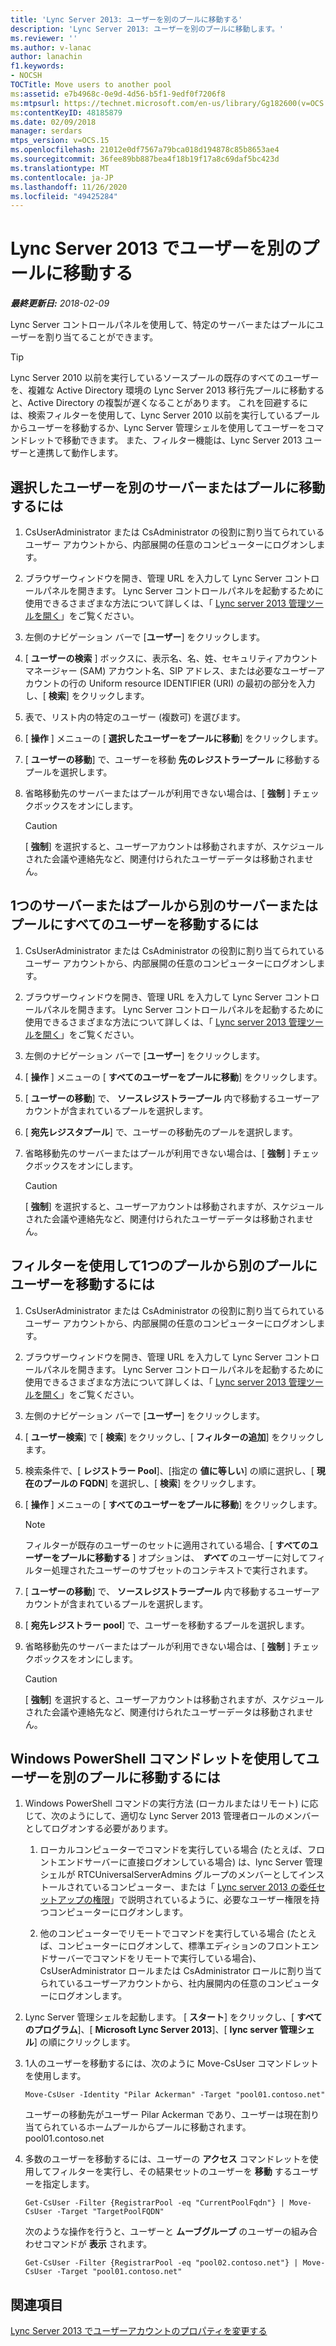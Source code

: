 ```yaml
---
title: 'Lync Server 2013: ユーザーを別のプールに移動する'
description: 'Lync Server 2013: ユーザーを別のプールに移動します。'
ms.reviewer: ''
ms.author: v-lanac
author: lanachin
f1.keywords:
- NOCSH
TOCTitle: Move users to another pool
ms:assetid: e7b4968c-0e9d-4d56-b5f1-9edf0f7206f8
ms:mtpsurl: https://technet.microsoft.com/en-us/library/Gg182600(v=OCS.15)
ms:contentKeyID: 48185879
ms.date: 02/09/2018
manager: serdars
mtps_version: v=OCS.15
ms.openlocfilehash: 21012e0df7567a79bca018d194878c85b8653ae4
ms.sourcegitcommit: 36fee89bb887bea4f18b19f17a8c69daf5bc423d
ms.translationtype: MT
ms.contentlocale: ja-JP
ms.lasthandoff: 11/26/2020
ms.locfileid: "49425284"
---
```

# <a name="move-users-to-another-pool-in-lync-server-2013"></a>Lync Server 2013 でユーザーを別のプールに移動する

<div data-xmlns="http://www.w3.org/1999/xhtml">

<div class="topic" data-xmlns="http://www.w3.org/1999/xhtml" data-msxsl="urn:schemas-microsoft-com:xslt" data-cs="https://msdn.microsoft.com/">

<div data-asp="https://msdn2.microsoft.com/asp">



</div>

<div id="mainSection">

<div id="mainBody">

<span> </span>

_**最終更新日:** 2018-02-09_

Lync Server コントロールパネルを使用して、特定のサーバーまたはプールにユーザーを割り当てることができます。

<div>


> [!TIP]  
> Lync Server 2010 以前を実行しているソースプールの既存のすべてのユーザーを、複雑な Active Directory 環境の Lync Server 2013 移行先プールに移動すると、Active Directory の複製が遅くなることがあります。 これを回避するには、検索フィルターを使用して、Lync Server 2010 以前を実行しているプールからユーザーを移動するか、Lync Server 管理シェルを使用してユーザーをコマンドレットで移動できます。 また、フィルター機能は、Lync Server 2013 ユーザーと連携して動作します。



</div>

<div>

## <a name="to-move-selected-users-to-a-different-server-or-pool"></a>選択したユーザーを別のサーバーまたはプールに移動するには

1.  CsUserAdministrator または CsAdministrator の役割に割り当てられているユーザー アカウントから、内部展開の任意のコンピューターにログオンします。

2.  ブラウザーウィンドウを開き、管理 URL を入力して Lync Server コントロールパネルを開きます。 Lync Server コントロールパネルを起動するために使用できるさまざまな方法について詳しくは、「 [Lync server 2013 管理ツールを開く](lync-server-2013-open-lync-server-administrative-tools.md)」をご覧ください。

3.  左側のナビゲーション バーで [**ユーザー**] をクリックします。

4.  [ **ユーザーの検索** ] ボックスに、表示名、名、姓、セキュリティアカウントマネージャー (SAM) アカウント名、SIP アドレス、または必要なユーザーアカウントの行の Uniform resource IDENTIFIER (URI) の最初の部分を入力し、[ **検索**] をクリックします。

5.  表で、リスト内の特定のユーザー (複数可) を選びます。

6.  [ **操作** ] メニューの [ **選択したユーザーをプールに移動**] をクリックします。

7.  [ **ユーザーの移動**] で、ユーザーを移動 **先のレジストラープール** に移動するプールを選択します。

8.  省略移動先のサーバーまたはプールが利用できない場合は、[ **強制** ] チェックボックスをオンにします。
    
    <div>
    

    > [!Caution]  
    > [ <STRONG>強制</STRONG>] を選択すると、ユーザーアカウントは移動されますが、スケジュールされた会議や連絡先など、関連付けられたユーザーデータは移動されません。

    
    </div>

</div>

<div>

## <a name="to-move-all-users-from-one-server-or-pool-to-a-different-server-or-pool"></a>1つのサーバーまたはプールから別のサーバーまたはプールにすべてのユーザーを移動するには

1.  CsUserAdministrator または CsAdministrator の役割に割り当てられているユーザー アカウントから、内部展開の任意のコンピューターにログオンします。

2.  ブラウザーウィンドウを開き、管理 URL を入力して Lync Server コントロールパネルを開きます。 Lync Server コントロールパネルを起動するために使用できるさまざまな方法について詳しくは、「 [Lync server 2013 管理ツールを開く](lync-server-2013-open-lync-server-administrative-tools.md)」をご覧ください。

3.  左側のナビゲーション バーで [**ユーザー**] をクリックします。

4.  [ **操作** ] メニューの [ **すべてのユーザーをプールに移動**] をクリックします。

5.  [ **ユーザーの移動**] で、 **ソースレジストラープール** 内で移動するユーザーアカウントが含まれているプールを選択します。

6.  [ **宛先レジスタプール**] で、ユーザーの移動先のプールを選択します。

7.  省略移動先のサーバーまたはプールが利用できない場合は、[ **強制** ] チェックボックスをオンにします。
    
    <div>
    

    > [!Caution]  
    > [ <STRONG>強制</STRONG>] を選択すると、ユーザーアカウントは移動されますが、スケジュールされた会議や連絡先など、関連付けられたユーザーデータは移動されません。

    
    </div>

</div>

<div>

## <a name="to-move-users-from-one-pool-to-a-different-pool-by-using-a-filter"></a>フィルターを使用して1つのプールから別のプールにユーザーを移動するには

1.  CsUserAdministrator または CsAdministrator の役割に割り当てられているユーザー アカウントから、内部展開の任意のコンピューターにログオンします。

2.  ブラウザーウィンドウを開き、管理 URL を入力して Lync Server コントロールパネルを開きます。 Lync Server コントロールパネルを起動するために使用できるさまざまな方法について詳しくは、「 [Lync server 2013 管理ツールを開く](lync-server-2013-open-lync-server-administrative-tools.md)」をご覧ください。

3.  左側のナビゲーション バーで [**ユーザー**] をクリックします。

4.  [ **ユーザー検索**] で [ **検索**] をクリックし、[ **フィルターの追加**] をクリックします。

5.  検索条件で、[ **レジストラー Pool**]、[指定の **値に等しい**] の順に選択し、[ **現在のプールの FQDN**] を選択し、[ **検索**] をクリックします。

6.  [ **操作** ] メニューの [ **すべてのユーザーをプールに移動**] をクリックします。
    
    <div>
    

    > [!NOTE]  
    > フィルターが既存のユーザーのセットに適用されている場合、[ <STRONG>すべてのユーザーをプールに移動する</STRONG> ] オプションは、 <STRONG><EM>すべて</EM></STRONG> のユーザーに対してフィルター処理されたユーザーのサブセットのコンテキストで実行されます。

    
    </div>

7.  [ **ユーザーの移動**] で、 **ソースレジストラープール** 内で移動するユーザーアカウントが含まれているプールを選択します。

8.  [ **宛先レジストラー pool**] で、ユーザーを移動するプールを選択します。

9.  省略移動先のサーバーまたはプールが利用できない場合は、[ **強制** ] チェックボックスをオンにします。
    
    <div>
    

    > [!Caution]  
    > [ <STRONG>強制</STRONG>] を選択すると、ユーザーアカウントは移動されますが、スケジュールされた会議や連絡先など、関連付けられたユーザーデータは移動されません。

    
    </div>

</div>

<div>

## <a name="to-move-users-from-one-pool-to-another-using-windows-powershell-cmdlets"></a>Windows PowerShell コマンドレットを使用してユーザーを別のプールに移動するには

1.  Windows PowerShell コマンドの実行方法 (ローカルまたはリモート) に応じて、次のようにして、適切な Lync Server 2013 管理者ロールのメンバーとしてログオンする必要があります。
    
    1.  ローカルコンピューターでコマンドを実行している場合 (たとえば、フロントエンドサーバーに直接ログオンしている場合) は、lync Server 管理シェルが RTCUniversalServerAdmins グループのメンバーとしてインストールされているコンピューター、または「 [Lync server 2013 の委任セットアップの権限](lync-server-2013-delegate-setup-permissions.md)」で説明されているように、必要なユーザー権限を持つコンピューターにログオンします。
    
    2.  他のコンピューターでリモートでコマンドを実行している場合 (たとえば、コンピューターにログオンして、標準エディションのフロントエンドサーバーでコマンドをリモートで実行している場合)、CsUserAdministrator ロールまたは CsAdministrator ロールに割り当てられているユーザーアカウントから、社内展開内の任意のコンピューターにログオンします。

2.  Lync Server 管理シェルを起動します。 [ **スタート**] をクリックし、[ **すべてのプログラム**]、[ **Microsoft Lync Server 2013**]、[ **lync server 管理シェル**] の順にクリックします。

3.  1人のユーザーを移動するには、次のように Move-CsUser コマンドレットを使用します。
    
        Move-CsUser -Identity "Pilar Ackerman" -Target "pool01.contoso.net"
    
    ユーザーの移動先がユーザー Pilar Ackerman であり、ユーザーは現在割り当てられているホームプールからプールに移動されます。 pool01.contoso.net

4.  多数のユーザーを移動するには、ユーザーの **アクセス** コマンドレットを使用してフィルターを実行し、その結果セットのユーザーを **移動** するユーザーを指定します。
    
        Get-CsUser -Filter {RegistrarPool -eq "CurrentPoolFqdn"} | Move-CsUser -Target "TargetPoolFQDN"
    
    次のような操作を行うと、ユーザーと **ムーブグループ** のユーザーの組み合わせコマンドが **表示** されます。
    
        Get-CsUser -Filter {RegistrarPool -eq "pool02.contoso.net"} | Move-CsUser -Target "pool01.contoso.net"

</div>

<div>

## <a name="see-also"></a>関連項目


[Lync Server 2013 でユーザーアカウントのプロパティを変更する](lync-server-2013-modifying-user-account-properties.md)  
  

</div>

</div>

<span> </span>

</div>

</div>

</div>


